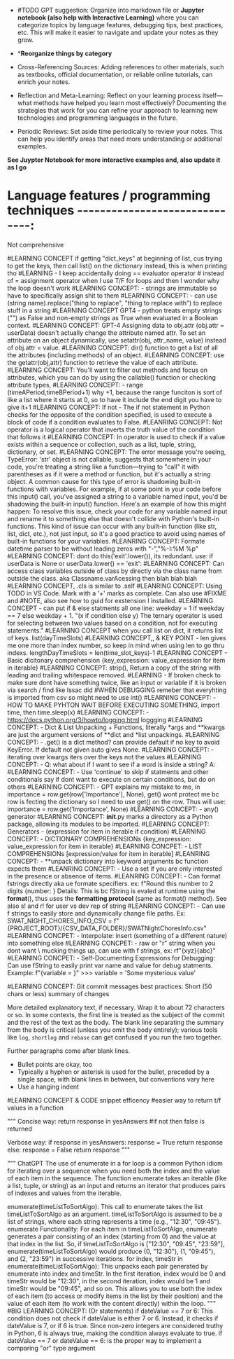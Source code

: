 
- #TODO GPT suggestion:
Organize into markdown file or **Jupyter notebook (also help with Interactive Learning)**
where you can categorize topics by language features, debugging tips, best practices, etc. This will make it easier to navigate and update your notes as they grow.

- ***Reorganize things by category**

- Cross-Referencing Sources: Adding references to other materials, such as textbooks, official documentation, or reliable online tutorials, can enrich your notes. 
- Reflection and Meta-Learning: Reflect on your learning process itself—what methods have helped you learn most effectively? Documenting the strategies that work for you can refine your approach to learning new technologies and programming languages in the future.
- Periodic Reviews: Set aside time periodically to review your notes. This can help you identify areas that need more understanding or additional examples. 

**See Juypter Notebook for more interactive examples and, also update it as I go**

# Language features / programming techniques ------------------------------:
Not comprehensive

#LEARNING CONCEPT if getting "dict_keys" at beginning of list, cus trying to get the keys, then call list() on the dictionary instead, this is when printing tho
#LEARNING - I keep accidentally doing == evaluator operator # instead of = assignment operator when I use T/F for loops and then I wonder why the loop doesn't work
#LEARNING CONCEPT: - strings are immutable so have to specifically assign shit to them
#LEARNING CONCEPT: - can use (string name).replace("thing to replace", "thing to replace with") to replace stuff in a string
#LEARNING CONCEPT GPT4 - python treats empty strings ("") as False and non-empty strings as True when evaluated in a Boolean context.
#LEARNING CONCEPT: GPT-4 Assigning data to obj.attr (obj.attr = userData) doesn't actually change the attribute named attr. To set an attribute on an object dynamically, use setattr(obj, attr_name, value) instead of obj.attr = value.
#LEARNING CONCEPT: dir() function to get a list of all the attributes (including methods) of an object.
#LEARNING CONCEPT: use the getattr(obj,attr) function to retrieve the value of each attribute.
#LEARNING CONCEPT: You'll want to filter out methods and focus on attributes, which you can do by using the callable() function or checking attribute types, 
#LEARNING CONCEPT: - range (timeAPeriod,timeBPeriod+1) why +1, because the range funciton is sort of like a list where it starts at 0, so to have it include the end digit you have to give it+1
#LEARNING CONCEPT: If not - The if not statement in Python checks for the opposite of the condition specified, is used to execute a block of code if a condition evaluates to False.
#LEANRING CONCEPT: Not operator is a logical operator that inverts the truth value of the condition that follows it
#LEARNING CONCEPT: In operator is used to check if a value exists within a sequence or collection, such as a list, tuple, string, dictionary, or set. 
#LEARNING CONCEPT: The error message you're seeing, TypeError: 'str' object is not callable, suggests that somewhere in your code, you're treating a string like a function—trying to "call" it with parentheses as if it were a method or function, but it's actually a string object. A common cause for this type of error is shadowing built-in functions with variables. For example, if at some point in your code before this input() call, you've assigned a string to a variable named input, you'd be shadowing the built-in input() function. Here's an example of how this might happen: To resolve this issue, check your code for any variable named input and rename it to something else that doesn't collide with Python's built-in functions. This kind of issue can occur with any built-in function (like str, list, dict, etc.), not just input, so it's a good practice to avoid using names of built-in functions for your variables.
#LEANRING CONCEPT: Formate datetime parser to be without leading zeros with "-","%-I:%M %p"
#LEARNING CONCEPT: dont do this('exit'.lower()), its redundant. use: if userData is None or userData.lower() == 'exit':
#LEARNING CONCEPT: Can access class variables outside of class by directly via the class name from outside the class. aka Classname.varAcessing then blah blah blah
#LEARNING CONCEPT, .cls is similar to .self
#LEANRING CONCEPT: Using TODO in VS Code. Mark with a '+' marks as complete. Can also use #FIXME and #NOTE, also see how to guid for exstension I installed.
#LEARNING CONCEPT - can put if & else statments all one line: weekday = 1 if weekday == 7 else weekday + 1. "(x if condition else y) The ternary operator is used for selecting between two values based on a condition, not for executing statements."
#LEARNING CONCEPT when you call list on dict, it returns list of keys. list(dayTimeSlots)
#LEARNING CONCEPT,, & KEY POINT - len gives me one more than index number, so keep in mind when using len to go thru indexs.  lengthDayTimeSlots = len(time_slot_keys)-1
#LEARNING CONCEPT - Basic dicitonary comprehension {key_expression: value_expression for item in iterable}
#LEARNING CONCEPT: strip(), Return a copy of the string with leading and trailing whitespace removed.
#LEARNING - If broken check to make sure dont have something twice, like an input or variable if it is broken via search / find like Issac did
#WHEN DEBUGGING remeber that everyhting is imported from csv so might need to use int()
#LEARNING CONCEPT: - HOW TO MAKE PYHTON WAIT BEFORE EXECUTING SOMETHING, import time, then time.sleep(x)
#LEARNING CONCEPT: - https://docs.python.org/3/howto/logging.html loggging
#LEARNING CONCEPT: - Dict & List Unpacking + Functions, literally *args and **kwargs are just the argument versions of **dict and *list unpackings.
#LEARNING CONCEPT: - .get() is a dict method? can provide default if no key to avoid KeyError. If default not given auto gives None.
#LEARNING CONCEPT: - iterating over kwargs iters over the keys not the values
#LEARNING CONCEPT: - Q: what about if I want to see if a word is inside a string? A: 
#LEARNING CONCEPT: - Use 'continue' to skip if statments and other conditionals say if dont want to execute on certain conditions, but do on others
#LEARNING CONCEPT: - GPT explains my mistake to me, in importance = row.get(row['Importance'], None), get() wont protect me bc row is fecting the dictionary so I need to use get() on the row. Thus will use: importance = row.get('Importance', None)
#LEARNING CONCEPT: - any() generator
#LEARNING CONCEPT: __init__.py marks a directory as a Python package, allowing its modules to be imported.
#LEARNING CONCEPT: Generators - (expression for item in iterable if condition)
#LEARNING CONCEPT: - DICTIONARY COMPREHENSIONs {key_expression: value_expression for item in iterable}
#LEARNING CONCPET: - LIST COMPREHENSIONs [expression/value for item in iterable]
#LEANRING CONCEPT: - **unpack dictionary into keyword arguments bc function expects them
#LEANRING CONCEPT: - Use a set if you are only interested in the presence or absence of items.
#LEANRING CONCEPT: - Can format fstrings directly aka ue formate specifiers. ex: f"Round this number to 2 digits {number: } Details: This is bc fString is evaled at runtime using the __format__(), thus uses the **formatting protocol** (same as format() method). See also s! and r! for user vs dev rep of string 
#LEANRING CONCEPT: - Can use f strings to easily store and dynamically change file paths. Ex: SWAT_NIGHT_CHORES_INFO_CSV = f"{PROJECT_ROOT}/{CSV_DATA_FOLDER}/SWATNightChoresInfo.csv"
#LEARNING CONCPET: - Interpolate: insert (something of a different nature) into something else
#LEARNING CONCPET: - raw or "r" string when you dont want \ mucking things up, can use with f strings, ex: rf"{xyz}\{abc}"
#LEARNING CONCPET: - Self-Documenting Expressions for Debugging: Can use fString to easily print var name and value for debug statments. Example: f"{variable = }" >>> variable = 'Some mysterious value'



#LEARNING CONCEPT: Git commit messages best practices:
Short (50 chars or less) summary of changes

More detailed explanatory text, if necessary. Wrap it to about 72
characters or so. In some contexts, the first line is treated as the
subject of the commit and the rest of the text as the body. The
blank line separating the summary from the body is critical (unless
you omit the body entirely); various tools like `log`, `shortlog`
and `rebase` can get confused if you run the two together.

Further paragraphs come after blank lines.

- Bullet points are okay, too
- Typically a hyphen or asterisk is used for the bullet, preceded by a
  single space, with blank lines in between, but conventions vary here
- Use a hanging indent


#LEARNING CONCEPT & CODE snippet efficency
#easier way to return t/f values in a function

"""
Concise way:
return response in yesAnswers #if not then false is returned

Verbose way:
if response in yesAnswers:
    response = True
    return response
else: 
    response = False
    return response
    """

"""
ChatGPT
The use of enumerate in a for loop is a common Python idiom for iterating over a sequence when you need both the index and the value of each item in the sequence. 
The function enumerate takes an iterable (like a list, tuple, or string) as an input and returns an iterator that produces pairs of indexes and values from the iterable.

enumerate(timeListToSortAlgo): This call to enumerate takes the list timeListToSortAlgo as an argument. 
timeListToSortAlgo is assumed to be a list of strings, where each string represents a time (e.g., "12:30", "09:45").
enumerate Functionality: For each item in timeListToSortAlgo, enumerate generates a pair consisting of an index (starting from 0) and the value at that index in the list. 
So, if timeListToSortAlgo is ["12:30", "09:45", "23:59"], enumerate(timeListToSortAlgo) would produce (0, "12:30"), (1, "09:45"), and (2, "23:59") in successive iterations.
for index, timeStr in enumerate(timeListToSortAlgo): This unpacks each pair generated by enumerate into index and timeStr. In the first iteration, index would be 0 and timeStr would be "12:30", in the second iteration, index would be 1 and timeStr would be "09:45", and so on. 
This allows you to use both the index of each item (to access or modify items in the list by their position) and the value of each item (to work with the content directly) within the loop.
"""
#BIG LEARNING CONCEPT: (Or statements) if dateValue == 7 or 6: This condition does not check if dateValue is either 7 or 6. Instead, it checks if dateValue is 7, or if 6 is true. Since non-zero integers are considered truthy in Python, 6 is always true, making the condition always evaluate to true. if dateValue == 7 or dateValue == 6: is the proper way to implement a comparing "or" type argument
